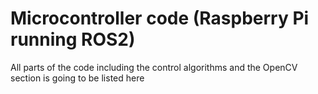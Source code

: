  # Microcontroller code (Raspberry Pi running ROS2)

All parts of the code including the control algorithms and the OpenCV section is going to be listed here 
